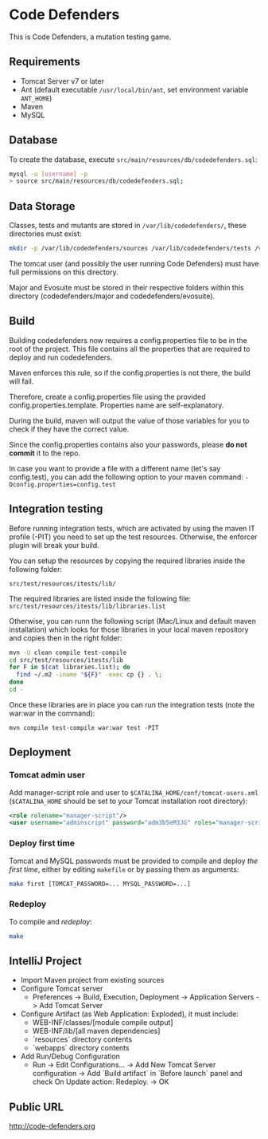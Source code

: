 # Code Defenders

This is Code Defenders, a mutation testing game.

## Requirements

- Tomcat Server v7 or later
- Ant (default executable `/usr/local/bin/ant`, set environment variable `ANT_HOME`)
- Maven
- MySQL

## Database

To create the database, execute `src/main/resources/db/codedefenders.sql`:

```bash
mysql -u [username] -p
> source src/main/resources/db/codedefenders.sql;
```

## Data Storage

Classes, tests and mutants are stored in `/var/lib/codedefenders/`, these directories must exist:

```bash
mkdir -p /var/lib/codedefenders/sources /var/lib/codedefenders/tests /var/lib/codedefenders/mutants
```

The tomcat user (and possibly the user running Code Defenders) must have full permissions on this directory.

Major and Evosuite must be stored in their respective folders within this directory (codedefenders/major and codedefenders/evosuite).

## Build
Building codedefenders now requires a config.properties file to be in the root of the project. This file contains all the properties that are required to deploy and run codedefenders.

Maven enforces this rule, so if the config.properties is not there, the build will fail.

Therefore, create a config.properties file using the provided config.properties.template. Properties name are self-explanatory.

During the build, maven will output the value of those variables for you to check if they have the correct value.

Since the config.properties contains also your passwords, please **do not commit** it to the repo.

In case you want to provide a file with a different name (let's say config.test), you can add the following option to your maven command: `-Dconfig.properties=config.test` 

## Integration testing
Before running integration tests, which are activated by using the maven IT profile (-PIT) you need to set up the test resources. Otherwise, the enforcer plugin will break your build.

You can setup the resources by copying the required libraries inside the following folder:
```
src/test/resources/itests/lib/
```

The required libraries are listed inside the following file: ```src/test/resources/itests/lib/libraries.list```
 
Otherwise, you can runn the following script (Mac/Linux and default maven installation) which looks for those libraries in your local maven repository and copies then in the right folder:

```bash
mvn -U clean compile test-compile
cd src/test/resources/itests/lib
for F in $(cat libraries.list); do
  find ~/.m2 -iname "${F}" -exec cp {} . \;
done
cd -
```
Once these libraries are in place you can run the integration tests (note the war:war in the command):

```mvn compile test-compile war:war test -PIT```

## Deployment

### Tomcat admin user

Add manager-script role and user to `$CATALINA_HOME/conf/tomcat-users.xml` (`$CATALINA_HOME` should be set to your Tomcat installation root directory):

```xml
<role rolename="manager-script"/>  
<user username="adminscript" password="adm3b5eM3JG" roles="manager-script"/>  
```
  
### Deploy first time

Tomcat and MySQL passwords must be provided to compile and deploy _the first time_, either by editing `makefile` or by passing them as arguments:

```bash
make first [TOMCAT_PASSWORD=... MYSQL_PASSWORD=...]
```
### Redeploy

To compile and _redeploy_:

```bash
make
```

## IntelliJ Project

- Import Maven project from existing sources
- Configure Tomcat server
  - Preferences -> Build, Execution, Deployment -> Application Servers -> Add Tomcat Server
- Configure Artifact (as Web Application: Exploded), it must include:
  - WEB-INF/classes/[module compile output]
  - WEB-INF/lib/[all maven dependencies]
  - \`resources\` directory contents
  - \`webapps\` directory contents
- Add Run/Debug Configuration
  - Run -> Edit Configurations... -> Add New Tomcat Server configuration -> Add \`Build artifact\` in \`Before launch\` panel and check On Update action: Redeploy. -> OK

## Public URL

<http://code-defenders.org>
